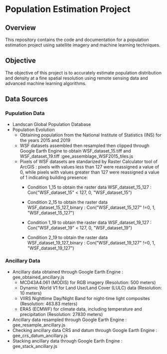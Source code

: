 # Population Estimation Project

## Overview
This repository contains the code and documentation for a population estimation project using satellite imagery and machine learning techniques.

## Objective
The objective of this project is to accurately estimate population distribution and density at a fine spatial resolution using remote sensing data and advanced machine learning algorithms.

## Data Sources
### Pupulation Data 
- Landscan Global Population Database
- Population Evolution
  - Obtaining population  from the National Institute of Statistics (INS) for the years 2015 and 2019
  - WSF datasets assembled then resampled then clipped through Google Earth Engine to obtain WSF_dataset_15.tiff and WSF_dataset_19.tiff :gee_assemblage_WSF2015_tiles.js
  -  Pixels of WSF datasets are standarized by Raster Calculator tool of ArcGIS : pixels with values less than 127 were reassigned a value of 0, while pixels with values greater than 127 were reassigned a value       of 1 indicating building presence:
     - Condition 1_15 to obtain the raster data WSF_dataset_15_127 :  Con("WSF_dataset_15" < 127, 0, "WSF_dataset_15")
     - Condition 2_15 to obtain the raster data WSF_dataset_15_127_binary :  Con("WSF_dataset_15_127" !=0, 1, "WSF_dataset_15_127")
     
     - Condition 1_19 to obtain the raster data WSF_dataset_19_127 :  Con("WSF_dataset_19" < 127, 0, "WSF_dataset_19")
     - Condition 2_19 to obtain the raster data WSF_dataset_19_127_binary :  Con("WSF_dataset_19_127" !=0, 1, "WSF_dataset_19_127")

### Ancillary Data 
- Ancillary data obtained through Google Earth Engine : gee_obtained_ancillary.js
  - MCD43A4.061 (MODIS) for RGB imagery (Resolution: 500 meters)
  - Dynamic World V1 for Land Use/Land Cover (LULC) data (Resolution: 10 meters)
  - VIIRS Nighttime Day/Night Band for night-time light composites (Resolution: 463.83 meters)
  - ERA5 (ECMWF) for climate data, including temperature and precipitation (Resolution: 27830 meters)
- Ancillary data resampled through Google Earth Engine : gee_resample_ancillary.js
- Checking ancillary data CRS and datum  through Google Earth Engine : gee_crs_datum_ancillary.js
- Stacking ancillary data  through Google Earth Engine : gee_stack_ancillary.js

